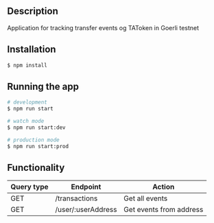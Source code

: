 [circleci-image]: https://img.shields.io/circleci/build/github/nestjs/nest/master?token=abc123def456
[circleci-url]: https://circleci.com/gh/nestjs/nest

## Description

Application for tracking transfer events og TAToken in Goerli testnet

## Installation

```bash
$ npm install
```

## Running the app

```bash
# development
$ npm run start

# watch mode
$ npm run start:dev

# production mode
$ npm run start:prod
```

## Functionality

| Query type | Endpoint           | Action                                |
| ---------- | ------------------ | ------------------------------------- |
| GET        | /transactions      | Get all events                        |
| GET        | /user/:userAddress | Get events from <userAddress> address |
